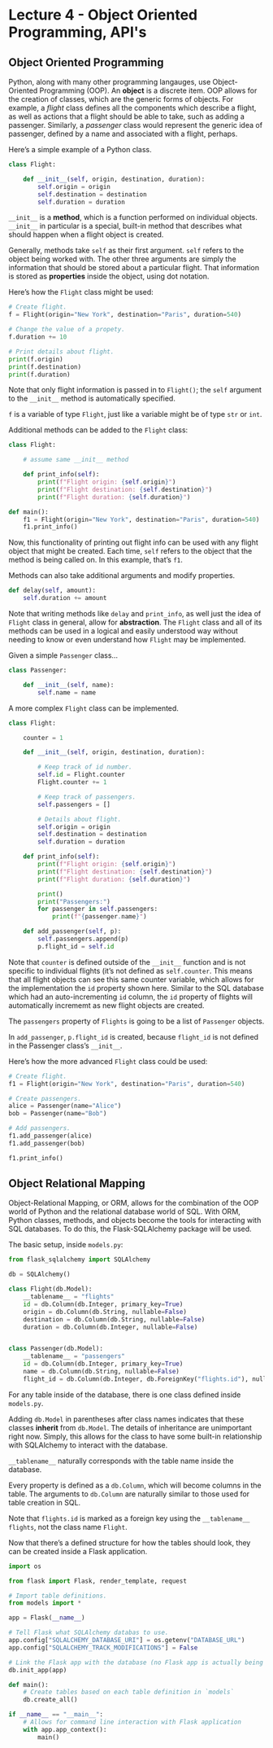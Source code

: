 # Lecture 4 - Object Oriented Programming, API's

## Object Oriented Programming
Python, along with many other programming langauges, use Object-Oriented Programming (OOP). An **object** is a discrete item. OOP allows for the creation of classes, which are the generic forms of objects. For example, a *flight* class defines all the components which describe a flight, as well as actions that a flight should be able to take, such as adding a passenger. Similarly, a *passenger* class would represent the generic idea of passenger, defined by a name and associated with a flight, perhaps.

Here’s a simple example of a Python class.

```py
class Flight:

    def __init__(self, origin, destination, duration):
        self.origin = origin
        self.destination = destination
        self.duration = duration
```

`__init__` is a **method**, which is a function performed on individual objects. `__init__` in particular is a special, built-in method that describes what should happen when a flight object is created.

Generally, methods take `self` as their first argument. `self` refers to the object being worked with. The other three arguments are simply the information that should be stored about a particular flight. That information is stored as **properties** inside the object, using dot notation.

Here’s how the `Flight` class might be used:

```py
# Create flight.
f = Flight(origin="New York", destination="Paris", duration=540)

# Change the value of a propety.
f.duration += 10

# Print details about flight.
print(f.origin)
print(f.destination)
print(f.duration)
```

Note that only flight information is passed in to `Flight()`; the `self` argument to the `__init__` method is automatically specified.

`f` is a variable of type `Flight`, just like a variable might be of type `str` or `int`.

Additional methods can be added to the `Flight` class:

```py
class Flight:

    # assume same __init__ method

    def print_info(self):
        print(f"Flight origin: {self.origin}")
        print(f"Flight destination: {self.destination}")
        print(f"Flight duration: {self.duration}")

def main():
    f1 = Flight(origin="New York", destination="Paris", duration=540)
    f1.print_info()
```

Now, this functionality of printing out flight info can be used with any flight object that might be created. Each time, `self` refers to the object that the method is being called on. In this example, that’s `f1`.

Methods can also take additional arguments and modify properties.

```py
def delay(self, amount):
    self.duration += amount
```

Note that writing methods like `delay` and `print_info`, as well just the idea of `Flight` class in general, allow for **abstraction**. The `Flight` class and all of its methods can be used in a logical and easily understood way without needing to know or even understand how `Flight` may be implemented.

Given a simple `Passenger` class…

```py
class Passenger:

    def __init__(self, name):
        self.name = name
```

A more complex `Flight` class can be implemented.

```py
class Flight:

    counter = 1

    def __init__(self, origin, destination, duration):

        # Keep track of id number.
        self.id = Flight.counter
        Flight.counter += 1

        # Keep track of passengers.
        self.passengers = []

        # Details about flight.
        self.origin = origin
        self.destination = destination
        self.duration = duration

    def print_info(self):
        print(f"Flight origin: {self.origin}")
        print(f"Flight destination: {self.destination}")
        print(f"Flight duration: {self.duration}")

        print()
        print("Passengers:")
        for passenger in self.passengers:
            print(f"{passenger.name}")

    def add_passenger(self, p):
        self.passengers.append(p)
        p.flight_id = self.id
```

Note that `counter` is defined outside of the `__init__` function and is not specific to individual flights (it’s not defined as `self.counter`. This means that all flight objects can see this same counter variable, which allows for the implementation the `id` property shown here. Similar to the SQL database which had an auto-incrementing `id` column, the `id` property of flights will automatically incrememt as new flight objects are created.

The `passengers` property of `Flights` is going to be a list of `Passenger` objects.

In `add_passenger`, `p.flight_id` is created, because `flight_id` is not defined in the Passenger class’s `__init__`.

Here’s how the more advanced `Flight` class could be used:

```py
# Create flight.
f1 = Flight(origin="New York", destination="Paris", duration=540)

# Create passengers.
alice = Passenger(name="Alice")
bob = Passenger(name="Bob")

# Add passengers.
f1.add_passenger(alice)
f1.add_passenger(bob)

f1.print_info()
```

## Object Relational Mapping
Object-Relational Mapping, or ORM, allows for the combination of the OOP world of Python and the relational database world of SQL. With ORM, Python classes, methods, and objects become the tools for interacting with SQL databases. To do this, the Flask-SQLAlchemy package will be used.

The basic setup, inside `models.py`:

```py
from flask_sqlalchemy import SQLAlchemy

db = SQLAlchemy()

class Flight(db.Model):
    __tablename__ = "flights"
    id = db.Column(db.Integer, primary_key=True)
    origin = db.Column(db.String, nullable=False)
    destination = db.Column(db.String, nullable=False)
    duration = db.Column(db.Integer, nullable=False)


class Passenger(db.Model):
    __tablename__ = "passengers"
    id = db.Column(db.Integer, primary_key=True)
    name = db.Column(db.String, nullable=False)
    flight_id = db.Column(db.Integer, db.ForeignKey("flights.id"), nullable=False)
```

For any table inside of the database, there is one class defined inside `models.py`.

Adding `db.Model` in parentheses after class names indicates that these classes **inherit** from `db.Model`. The details of inheritance are unimportant right now. Simply, this allows for the class to have some built-in relationship with SQLAlchemy to interact with the database.

`__tablename__` naturally corresponds with the table name inside the database.

Every property is defined as a `db.Column`, which will become columns in the table. The arguments to `db.Column` are naturally similar to those used for table creation in SQL.

Note that `flights.id` is marked as a foreign key using the `__tablename__` `flights`, not the class name `Flight`.


Now that there’s a defined structure for how the tables should look, they can be created inside a Flask application.

```py
import os

from flask import Flask, render_template, request

# Import table definitions.
from models import *

app = Flask(__name__)

# Tell Flask what SQLAlchemy databas to use.
app.config["SQLALCHEMY_DATABASE_URI"] = os.getenv("DATABASE_URL")
app.config["SQLALCHEMY_TRACK_MODIFICATIONS"] = False

# Link the Flask app with the database (no Flask app is actually being run yet).
db.init_app(app)

def main():
    # Create tables based on each table definition in `models`
    db.create_all()

if __name__ == "__main__":
    # Allows for command line interaction with Flask application
    with app.app_context():
        main()
```